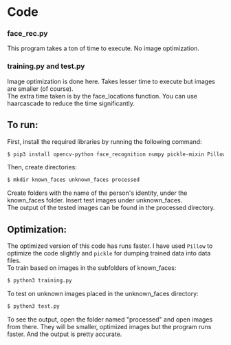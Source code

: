 # Code
### face_rec.py
This program takes a ton of time to execute. No image optimization.

### training.py and test.py
Image optimization is done here. Takes lesser time to execute but images are smaller (of course).<br>
The extra time taken is by the face_locations function. You can use haarcascade to reduce the time significantly.

## To run:
First, install the required libraries by running the following command:
```sh
$ pip3 install opencv-python face_recognition numpy pickle-mixin Pillow
```
Then, create directories:
```sh
$ mkdir known_faces unknown_faces processed
```
Create folders with the name of the person's identity, under the known_faces folder. Insert test images under unknown_faces.<br>
The output of the tested images can be found in the processed directory.

## Optimization:
The optimized version of this code has runs faster. I have used ```Pillow``` to optimize the code slightly and ```pickle``` for dumping trained data into data files.<br>
To train based on images in the subfolders of known_faces:
```sh
$ python3 training.py
```
To test on unknown images placed in the unknown_faces directory:
```sh
$ python3 test.py
```
To see the output, open the folder named "processed" and open images from there. They will be smaller, optimized images but the program runs faster. And the output is pretty accurate.
